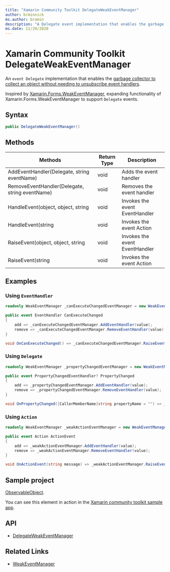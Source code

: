 ```yaml
---
title: "Xamarin Community Toolkit DelegateWeakEventManager"
author: brminnick
ms.author: bramin
description: "A Delegate event implementation that enables the garbage collector to collect an object without needing to unsubscribe event handlers"
ms.date: 11/20/2020
---
```


# Xamarin Community Toolkit DelegateWeakEventManager

An `event Delegate` implementation that enables the [garbage collector to collect an object without needing to unsubscribe event handlers](http://paulstovell.com/blog/weakevents).

Inspired by [Xamarin.Forms.WeakEventManager](https://github.com/xamarin/Xamarin.Forms/blob/master/Xamarin.Forms.Core/WeakEventManager.cs), expanding functionality of Xamarin.Forms.WeakEventManager to support `Delegate` events.

## Syntax

```csharp
public DelegateWeakEventManager()
```

## Methods

| Methods | Return Type | Description |
| -- | -- | -- |
| AddEventHandler(Delegate, string eventName) | void | Adds the event handler |
| RemoveEventHandler(Delegate, string eventName) | void | Removes the event handler |
| HandleEvent(object, object, string | void | Invokes the event EventHandler |
| HandleEvent(string | void | Invokes the event Action |
| RaiseEvent(object, object, string | void | Invokes the event EventHandler |
| RaiseEvent(string | void | Invokes the event Action |


## Examples

### Using `EventHandler`

```csharp
readonly WeakEventManager _canExecuteChangedEventManager = new WeakEventManager();

public event EventHandler CanExecuteChanged
{
    add => _canExecuteChangedEventManager.AddEventHandler(value);
    remove => _canExecuteChangedEventManager.RemoveEventHandler(value);
}

void OnCanExecuteChanged() => _canExecuteChangedEventManager.RaiseEvent(this, EventArgs.Empty, nameof(CanExecuteChanged));
```

### Using `Delegate`

```csharp
readonly WeakEventManager _propertyChangedEventManager = new WeakEventManager();

public event PropertyChangedEventHandler? PropertyChanged
{
    add => _propertyChangedEventManager.AddEventHandler(value);
    remove => _propertyChangedEventManager.RemoveEventHandler(value);
}

void OnPropertyChanged([CallerMemberName]string propertyName = "") => _propertyChangedEventManager.RaiseEvent(this, new PropertyChangedEventArgs(propertyName), nameof(PropertyChanged));
```

### Using `Action`

```csharp
readonly WeakEventManager _weakActionEventManager = new WeakEventManager();

public event Action ActionEvent
{
    add => _weakActionEventManager.AddEventHandler(value);
    remove => _weakActionEventManager.RemoveEventHandler(value);
}

void OnActionEvent(string message) => _weakActionEventManager.RaiseEvent(message, nameof(ActionEvent));
```

## Sample project

[ObservableObject](https://github.com/xamarin/XamarinCommunityToolkit/blob/main/src/CommunityToolkit/Xamarin.CommunityToolkit.Sample/ObjectModel/ObservableObject.shared.cs). 

You can see this element in action in the [Xamarin community toolkit sample app](https://github.com/xamarin/XamarinCommunityToolkit/tree/main/XamarinCommunityToolkitSample).

## API 

- [DelegateWeakEventManager](https://github.com/xamarin/XamarinCommunityToolkit/blob/main/src/CommunityToolkit/Xamarin.CommunityToolkit/Helpers/DelegateWeakEventManager.shared.cs)

## Related Links

- [WeakEventManager<T>](../weakeventmanagert.md)